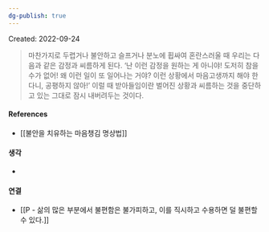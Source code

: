 ```yaml
---
dg-publish: true
---
```

Created: 2022-09-24

>마찬가지로 두렵거나 불안하고 슬프거나 분노에 휩싸여 혼란스러울 때 우리는 다음과 같은 감정과 씨름하게 된다. ‘난 이런 감정을 원하는 게 아니야! 도저히 참을 수가 없어! 왜 이런 일이 또 일어나는 거야? 이런 상황에서 마음고생까지 해야 한다니, 공평하지 않아!’ 이럴 때 받아들임이란 벌어진 상황과 씨름하는 것을 중단하고 있는 그대로 잠시 내버려두는 것이다.

#### References
- [[불안을 치유하는 마음챙김 명상법]]

#### 생각
- 

#### 연결
- [[P - 삶의 많은 부분에서 불편함은 불가피하고, 이를 직시하고 수용하면 덜 불편할 수 있다.]]